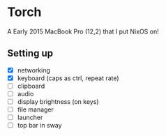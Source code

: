 # Torch

A Early 2015 MacBook Pro (12,2) that I put NixOS on!

## Setting up

- [x] networking
- [x] keyboard (caps as ctrl, repeat rate)
- [ ] clipboard
- [ ] audio
- [ ] display brightness (on keys)
- [ ] file manager
- [ ] launcher
- [ ] top bar in sway
